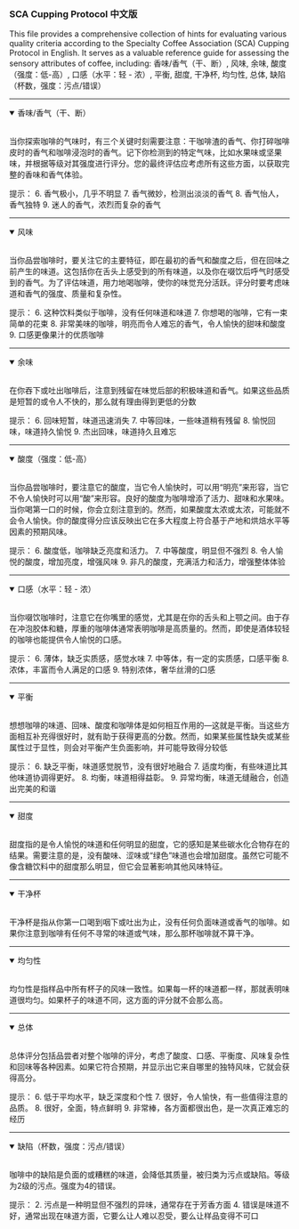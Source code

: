 ### **SCA Cupping Protocol 中文版**

This file provides a comprehensive collection of hints for evaluating various quality criteria according to the Specialty Coffee Association (SCA) Cupping Protocol in English. It serves as a valuable reference guide for assessing the sensory attributes of coffee, including:
香味/香气（干、断）,
风味,
余味,
酸度（强度：低-高）,
口感（水平：轻 - 浓）,
平衡,
甜度,
干净杯,
均匀性,
总体,
缺陷（杯数，强度：污点/错误）

***

<details open>
<summary>
香味/香气（干、断）
</summary> <br />

当你探索咖啡的气味时，有三个关键时刻需要注意：干咖啡渣的香气、你打碎咖啡皮时的香气和咖啡浸泡时的香气。记下你检测到的特定气味，比如水果味或坚果味，并根据等级对其强度进行评分。您的最终评估应考虑所有这些方面，以获取完整的香味和香气体验。

提示：
6. 香气极小，几乎不明显
7. 香气微妙，检测出淡淡的香气
8. 香气怡人，香气独特
9. 迷人的香气，浓烈而复杂的香气
</details>

***

<details open>
<summary>
风味
</summary> <br />

当你品尝咖啡时，要关注它的主要特征，即在最初的香气和酸度之后，但在回味之前产生的味道。这包括你在舌头上感受到的所有味道，以及你在啜饮后呼气时感受到的香气。为了评估味道，用力地喝咖啡，使你的味觉充分活跃。评分时要考虑味道和香气的强度、质量和复杂性。

提示：
6. 这种饮料类似于咖啡，没有任何味道和味道
7. 你想喝的咖啡，它有一束简单的花束
8. 非常美味的咖啡，明亮而令人难忘的香气，令人愉快的甜味和酸度
9. 口感更像果汁的优质咖啡
</details>

***

<details open>
<summary>
余味
</summary> <br />

在你吞下或吐出咖啡后，注意到残留在味觉后部的积极味道和香气。如果这些品质是短暂的或令人不快的，那么就有理由得到更低的分数

提示：
6. 回味短暂，味道迅速消失
7. 中等回味，一些味道稍有残留
8. 愉悦回味，味道持久愉悦
9. 杰出回味，味道持久且难忘
</details>

***

<details open>
<summary>
酸度（强度：低-高）
</summary> <br />

当你品尝咖啡时，要注意它的酸度，当它令人愉快时，可以用“明亮”来形容，当它不令人愉快时可以用“酸”来形容。良好的酸度为咖啡增添了活力、甜味和水果味。当你喝第一口的时候，你会立刻注意到的。然而，如果酸度太浓或太浓，可能就不会令人愉快。你的酸度得分应该反映出它在多大程度上符合基于产地和烘焙水平等因素的预期风味。

提示：
6. 酸度低，咖啡缺乏亮度和活力。
7. 中等酸度，明显但不强烈
8. 令人愉悦的酸度，增加亮度，增强风味
9. 非凡的酸度，充满活力和活力，增强整体体验
</details>

***

<details open>
<summary>
口感（水平：轻 - 浓）
</summary> <br />

当你啜饮咖啡时，注意它在你嘴里的感觉，尤其是在你的舌头和上颚之间。由于存在冲泡胶体和糖，厚重的咖啡体通常表明咖啡是高质量的。然而，即使是酒体较轻的咖啡也能提供令人愉悦的口感。

提示：
6. 薄体，缺乏实质感，感觉水味
7. 中等体，有一定的实质感，口感平衡
8. 浓体，丰富而令人满足的口感
9. 特别浓体，奢华丝滑的口感
</details>

***

<details open>
<summary>
平衡
</summary> <br />

想想咖啡的味道、回味、酸度和咖啡体是如何相互作用的—这就是平衡。当这些方面相互补充得很好时，就有助于获得更高的分数。然而，如果某些属性缺失或某些属性过于显性，则会对平衡产生负面影响，并可能导致得分较低

提示：
6. 缺乏平衡，味道感觉脱节，没有很好地融合
7. 适度均衡，有些味道比其他味道协调得更好。
8. 均衡，味道相得益彰。
9. 异常均衡，味道无缝融合，创造出完美的和谐
</details>

***

<details open>
<summary>
甜度
</summary> <br />

甜度指的是令人愉悦的味道和任何明显的甜度，它的感知是某些碳水化合物存在的结果。需要注意的是，没有酸味、涩味或“绿色”味道也会增加甜度。虽然它可能不像含糖饮料中的甜度那么明显，但它会显著影响其他风味特征。
</details>

***

<details open>
<summary>
干净杯
</summary> <br />

干净杯是指从你第一口喝到咽下或吐出为止，没有任何负面味道或香气的咖啡。如果你注意到咖啡有任何不寻常的味道或气味，那么那杯咖啡就不算干净。
</details>

***

<details open>
<summary>
均匀性
</summary> <br />

均匀性是指样品中所有杯子的风味一致性。如果每一杯的味道都一样，那就表明味道很均匀。如果杯子的味道不同，这方面的评分就不会那么高。
</details>

***

<details open>
<summary>
总体
</summary> <br />

总体评分包括品尝者对整个咖啡的评分，考虑了酸度、口感、平衡度、风味复杂性和回味等各种因素。如果它符合预期，并显示出它来自哪里的独特风味，它就会获得高分。

提示：
6. 低于平均水平，缺乏深度和个性
7. 很好，令人愉快，有一些值得注意的品质。
8. 很好，全面，特点鲜明
9. 非常棒，各方面都很出色，是一次真正难忘的经历
</details>

***

<details open>
<summary>
缺陷（杯数，强度：污点/错误）
</summary> <br />

咖啡中的缺陷是负面的或糟糕的味道，会降低其质量，被归类为污点或缺陷。等级为2级的污点。强度为4的错误。

提示：
2. 污点是一种明显但不强烈的异味，通常存在于芳香方面
4. 错误是味道不好，通常出现在味道方面，它要么让人难以忍受，要么让样品变得不可口
</details>

